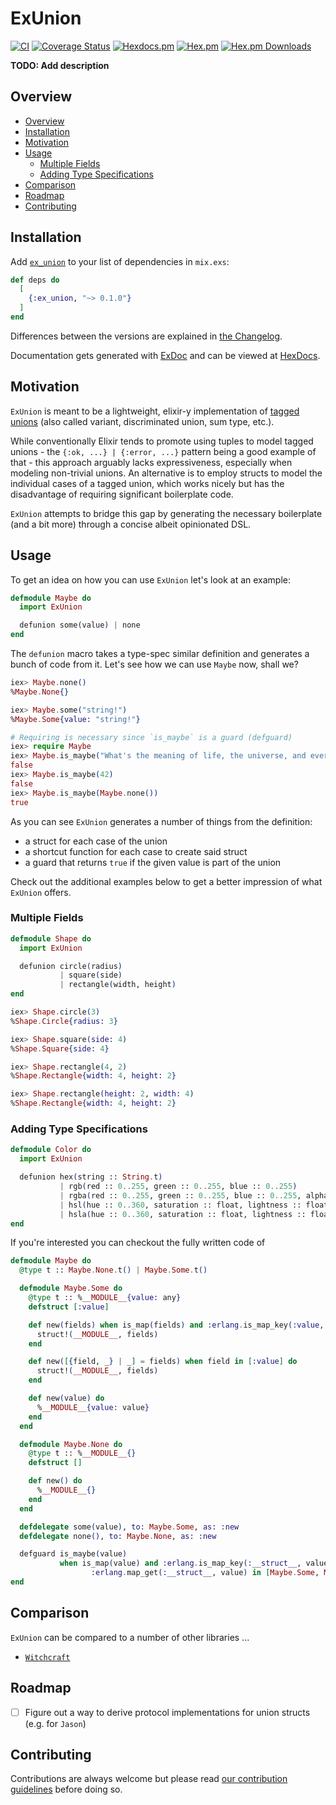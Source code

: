 # ExUnion
[![CI](https://github.com/sascha-wolf/ex_union/workflows/CI/badge.svg)](https://github.com/sascha-wolf/ex_union/actions?query=workflow%3ACI+branch%3Amain)
[![Coverage Status](https://coveralls.io/repos/github/sascha-wolf/ex_union/badge.svg?branch=main)](https://coveralls.io/github/sascha-wolf/ex_union?branch=main)
[![Hexdocs.pm](https://img.shields.io/badge/hexdocs-online-blue)](https://hexdocs.pm/ex_union)
[![Hex.pm](https://img.shields.io/hexpm/v/ex_union.svg)](https://hex.pm/packages/ex_union)
[![Hex.pm Downloads](https://img.shields.io/hexpm/dt/ex_union)](https://hex.pm/packages/ex_union)

**TODO: Add description**

## Overview

- [Overview](#overview)
- [Installation](#installation)
- [Motivation](#motivation)
- [Usage](#usage)
  - [Multiple Fields](#multiple-fields)
  - [Adding Type Specifications](#adding-type-specifications)
- [Comparison](#comparison)
- [Roadmap](#roadmap)
- [Contributing](#contributing)

## Installation

Add [`ex_union`][hex] to your list of dependencies in `mix.exs`:

```elixir
def deps do
  [
    {:ex_union, "~> 0.1.0"}
  ]
end
```

Differences between the versions are explained in [the Changelog](./CHANGELOG.md).

Documentation gets generated with [ExDoc](https://github.com/elixir-lang/ex_doc) and can be viewed at [HexDocs][hexdocs].

## Motivation

`ExUnion` is meant to be a lightweight, elixir-y implementation of [tagged unions](https://en.wikipedia.org/wiki/Tagged_union) (also called variant, discriminated union, sum type, etc.).

While conventionally Elixir tends to promote using tuples to model tagged unions - the `{:ok, ...} | {:error, ...}` pattern being a good example of that - this approach arguably lacks expressiveness, especially when modeling non-trivial unions.
An alternative is to employ structs to model the individual cases of a tagged union, which works nicely but has the disadvantage of requiring significant boilerplate code.

`ExUnion` attempts to bridge this gap by generating the necessary boilerplate (and a bit more) through a concise albeit opinionated DSL.

## Usage

To get an idea on how you can use `ExUnion` let's look at an example:

```elixir
defmodule Maybe do
  import ExUnion

  defunion some(value) | none
end
```

The `defunion` macro takes a type-spec similar definition and generates a bunch of code from it.
Let's see how we can use `Maybe` now, shall we?

```elixir
iex> Maybe.none()
%Maybe.None{}

iex> Maybe.some("string!")
%Maybe.Some{value: "string!"}

# Requiring is necessary since `is_maybe` is a guard (defguard)
iex> require Maybe
iex> Maybe.is_maybe("What's the meaning of life, the universe, and everything?")
false
iex> Maybe.is_maybe(42)
false
iex> Maybe.is_maybe(Maybe.none())
true
```

As you can see `ExUnion` generates a number of things from the definition:

- a struct for each case of the union
- a shortcut function for each case to create said struct
- a guard that returns `true` if the given value is part of the union

Check out the additional examples below to get a better impression of what `ExUnion` offers.

### Multiple Fields

```elixir
defmodule Shape do
  import ExUnion

  defunion circle(radius)
           | square(side)
           | rectangle(width, height)
end

iex> Shape.circle(3)
%Shape.Circle{radius: 3}

iex> Shape.square(side: 4)
%Shape.Square{side: 4}

iex> Shape.rectangle(4, 2)
%Shape.Rectangle{width: 4, height: 2}

iex> Shape.rectangle(height: 2, width: 4)
%Shape.Rectangle{width: 4, height: 2}
```

### Adding Type Specifications

```elixir
defmodule Color do
  import ExUnion

  defunion hex(string :: String.t)
           | rgb(red :: 0..255, green :: 0..255, blue :: 0..255)
           | rgba(red :: 0..255, green :: 0..255, blue :: 0..255, alpha :: float)
           | hsl(hue :: 0..360, saturation :: float, lightness :: float)
           | hsla(hue :: 0..360, saturation :: float, lightness :: float, alpha :: float)
end
```

If you're interested you can checkout the fully written code of

```elixir
defmodule Maybe do
  @type t :: Maybe.None.t() | Maybe.Some.t()

  defmodule Maybe.Some do
    @type t :: %__MODULE__{value: any}
    defstruct [:value]

    def new(fields) when is_map(fields) and :erlang.is_map_key(:value, fields) do
      struct!(__MODULE__, fields)
    end

    def new([{field, _} | _] = fields) when field in [:value] do
      struct!(__MODULE__, fields)
    end

    def new(value) do
      %__MODULE__{value: value}
    end
  end

  defmodule Maybe.None do
    @type t :: %__MODULE__{}
    defstruct []

    def new() do
      %__MODULE__{}
    end
  end

  defdelegate some(value), to: Maybe.Some, as: :new
  defdelegate none(), to: Maybe.None, as: :new

  defguard is_maybe(value)
           when is_map(value) and :erlang.is_map_key(:__struct__, value) and
                  :erlang.map_get(:__struct__, value) in [Maybe.Some, Maybe.None]
end
```

## Comparison

`ExUnion` can be compared to a number of other libraries ...

- [`Witchcraft`](https://github.com/witchcrafters/witchcraft)

## Roadmap

- [ ] Figure out a way to derive protocol implementations for union structs (e.g. for `Jason`)

## Contributing

Contributions are always welcome but please read [our contribution guidelines](./CONTRIBUTING.md) before doing so.

[hex]: https://hex.pm/packages/ex_union
[hexdocs]: https://hexdocs.pm/ex_union
